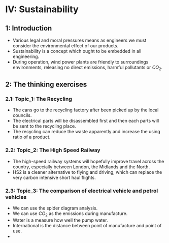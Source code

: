 # IV: Sustainability
## 1: Introduction
* Various legal and moral pressures means as engineers we must consider the environmental effect of our products.
* Sustainability is a concept which ought to be embedded in all engineering.
* During operation, wind power plants are friendly to surroundings environments, releasing no direct emissions, harmful pollutants or $CO_2$.
## 2: The thinking exercises
### 2.1: Topic_1: The Recycling
* The cans go to the recycling factory after been picked up by the local councils.
* The electrical parts will be disassembled first and then each parts will be sent to the recycling place.
* The recycling can reduce the waste apparently and increase the using ratio of a product.
### 2.2: Topic_2: The High Speed Railway
* The high-speed railway systems will hopefully improve travel across the country, especially between London, the Midlands and the North.
* HS2 is a cleaner alternative to flying and driving, which can replace the very carbon intensive short haul flights.
### 2.3: Topic_3: The comparison of electrical vehicle and petrol vehicles
* We can use the spider diagram analysis.
* We can use $CO_2$ as the emissions during manufacture.
* Water is a measure how well the pump water.
* International is the distance between point of manufacture and point of use.
* 